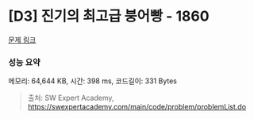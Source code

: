 # [D3] 진기의 최고급 붕어빵 - 1860 

[문제 링크](https://swexpertacademy.com/main/code/problem/problemDetail.do?contestProbId=AV5LsaaqDzYDFAXc) 

### 성능 요약

메모리: 64,644 KB, 시간: 398 ms, 코드길이: 331 Bytes



> 출처: SW Expert Academy, https://swexpertacademy.com/main/code/problem/problemList.do